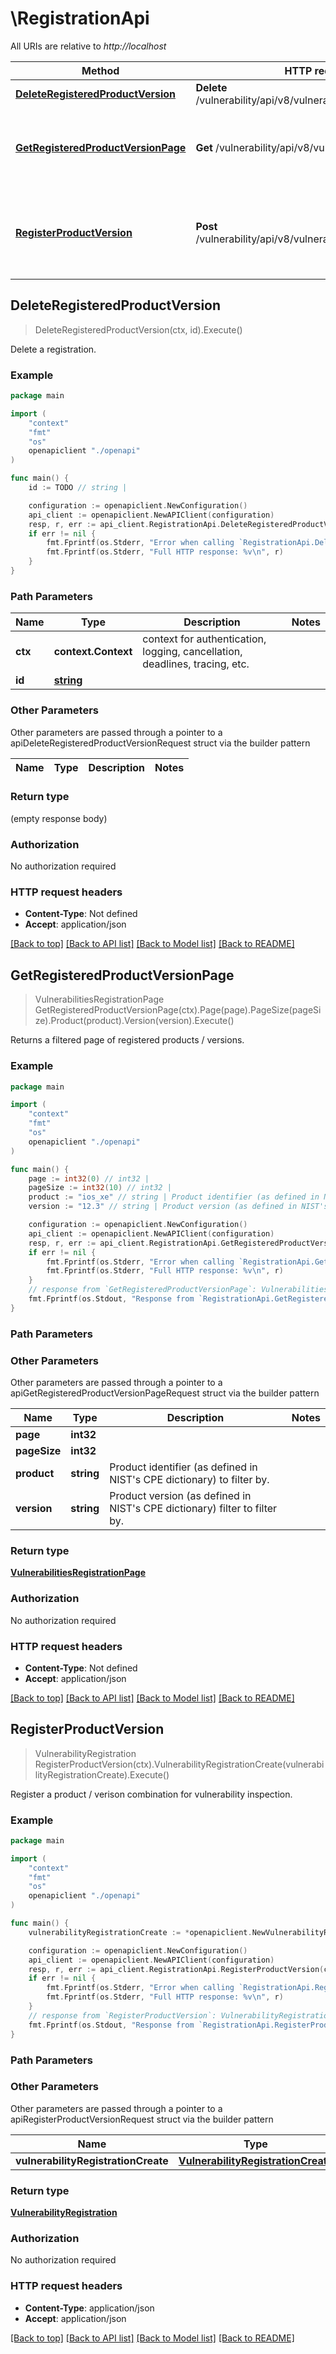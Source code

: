 # \RegistrationApi

All URIs are relative to *http://localhost*

Method | HTTP request | Description
------------- | ------------- | -------------
[**DeleteRegisteredProductVersion**](RegistrationApi.md#DeleteRegisteredProductVersion) | **Delete** /vulnerability/api/v8/vulnerabilities/registrations/{id} | Delete a registration.
[**GetRegisteredProductVersionPage**](RegistrationApi.md#GetRegisteredProductVersionPage) | **Get** /vulnerability/api/v8/vulnerabilities/registrations | Returns a filtered page of registered products / versions.
[**RegisterProductVersion**](RegistrationApi.md#RegisterProductVersion) | **Post** /vulnerability/api/v8/vulnerabilities/registrations | Register a product / verison combination for vulnerability inspection.



## DeleteRegisteredProductVersion

> DeleteRegisteredProductVersion(ctx, id).Execute()

Delete a registration.

### Example

```go
package main

import (
    "context"
    "fmt"
    "os"
    openapiclient "./openapi"
)

func main() {
    id := TODO // string | 

    configuration := openapiclient.NewConfiguration()
    api_client := openapiclient.NewAPIClient(configuration)
    resp, r, err := api_client.RegistrationApi.DeleteRegisteredProductVersion(context.Background(), id).Execute()
    if err != nil {
        fmt.Fprintf(os.Stderr, "Error when calling `RegistrationApi.DeleteRegisteredProductVersion``: %v\n", err)
        fmt.Fprintf(os.Stderr, "Full HTTP response: %v\n", r)
    }
}
```

### Path Parameters


Name | Type | Description  | Notes
------------- | ------------- | ------------- | -------------
**ctx** | **context.Context** | context for authentication, logging, cancellation, deadlines, tracing, etc.
**id** | [**string**](.md) |  | 

### Other Parameters

Other parameters are passed through a pointer to a apiDeleteRegisteredProductVersionRequest struct via the builder pattern


Name | Type | Description  | Notes
------------- | ------------- | ------------- | -------------


### Return type

 (empty response body)

### Authorization

No authorization required

### HTTP request headers

- **Content-Type**: Not defined
- **Accept**: application/json

[[Back to top]](#) [[Back to API list]](../README.md#documentation-for-api-endpoints)
[[Back to Model list]](../README.md#documentation-for-models)
[[Back to README]](../README.md)


## GetRegisteredProductVersionPage

> VulnerabilitiesRegistrationPage GetRegisteredProductVersionPage(ctx).Page(page).PageSize(pageSize).Product(product).Version(version).Execute()

Returns a filtered page of registered products / versions.

### Example

```go
package main

import (
    "context"
    "fmt"
    "os"
    openapiclient "./openapi"
)

func main() {
    page := int32(0) // int32 | 
    pageSize := int32(10) // int32 | 
    product := "ios_xe" // string | Product identifier (as defined in NIST's CPE dictionary) to filter by. (optional)
    version := "12.3" // string | Product version (as defined in NIST's CPE dictionary) filter to filter by. (optional)

    configuration := openapiclient.NewConfiguration()
    api_client := openapiclient.NewAPIClient(configuration)
    resp, r, err := api_client.RegistrationApi.GetRegisteredProductVersionPage(context.Background()).Page(page).PageSize(pageSize).Product(product).Version(version).Execute()
    if err != nil {
        fmt.Fprintf(os.Stderr, "Error when calling `RegistrationApi.GetRegisteredProductVersionPage``: %v\n", err)
        fmt.Fprintf(os.Stderr, "Full HTTP response: %v\n", r)
    }
    // response from `GetRegisteredProductVersionPage`: VulnerabilitiesRegistrationPage
    fmt.Fprintf(os.Stdout, "Response from `RegistrationApi.GetRegisteredProductVersionPage`: %v\n", resp)
}
```

### Path Parameters



### Other Parameters

Other parameters are passed through a pointer to a apiGetRegisteredProductVersionPageRequest struct via the builder pattern


Name | Type | Description  | Notes
------------- | ------------- | ------------- | -------------
 **page** | **int32** |  | 
 **pageSize** | **int32** |  | 
 **product** | **string** | Product identifier (as defined in NIST&#39;s CPE dictionary) to filter by. | 
 **version** | **string** | Product version (as defined in NIST&#39;s CPE dictionary) filter to filter by. | 

### Return type

[**VulnerabilitiesRegistrationPage**](VulnerabilitiesRegistrationPage.md)

### Authorization

No authorization required

### HTTP request headers

- **Content-Type**: Not defined
- **Accept**: application/json

[[Back to top]](#) [[Back to API list]](../README.md#documentation-for-api-endpoints)
[[Back to Model list]](../README.md#documentation-for-models)
[[Back to README]](../README.md)


## RegisterProductVersion

> VulnerabilityRegistration RegisterProductVersion(ctx).VulnerabilityRegistrationCreate(vulnerabilityRegistrationCreate).Execute()

Register a product / verison combination for vulnerability inspection.

### Example

```go
package main

import (
    "context"
    "fmt"
    "os"
    openapiclient "./openapi"
)

func main() {
    vulnerabilityRegistrationCreate := *openapiclient.NewVulnerabilityRegistrationCreate() // VulnerabilityRegistrationCreate | 

    configuration := openapiclient.NewConfiguration()
    api_client := openapiclient.NewAPIClient(configuration)
    resp, r, err := api_client.RegistrationApi.RegisterProductVersion(context.Background()).VulnerabilityRegistrationCreate(vulnerabilityRegistrationCreate).Execute()
    if err != nil {
        fmt.Fprintf(os.Stderr, "Error when calling `RegistrationApi.RegisterProductVersion``: %v\n", err)
        fmt.Fprintf(os.Stderr, "Full HTTP response: %v\n", r)
    }
    // response from `RegisterProductVersion`: VulnerabilityRegistration
    fmt.Fprintf(os.Stdout, "Response from `RegistrationApi.RegisterProductVersion`: %v\n", resp)
}
```

### Path Parameters



### Other Parameters

Other parameters are passed through a pointer to a apiRegisterProductVersionRequest struct via the builder pattern


Name | Type | Description  | Notes
------------- | ------------- | ------------- | -------------
 **vulnerabilityRegistrationCreate** | [**VulnerabilityRegistrationCreate**](VulnerabilityRegistrationCreate.md) |  | 

### Return type

[**VulnerabilityRegistration**](VulnerabilityRegistration.md)

### Authorization

No authorization required

### HTTP request headers

- **Content-Type**: application/json
- **Accept**: application/json

[[Back to top]](#) [[Back to API list]](../README.md#documentation-for-api-endpoints)
[[Back to Model list]](../README.md#documentation-for-models)
[[Back to README]](../README.md)

